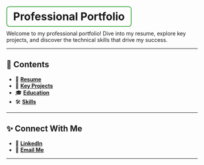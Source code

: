 # <span style="border: 2px solid #4CAF50; padding: 8px 16px; border-radius: 8px;"> **Professional Portfolio** </span>  

Welcome to my professional portfolio! Dive into my resume, explore key projects, and discover the technical skills that drive my success.  

---

## 📂 **Contents**  
- 📄 [**Resume**](resume.md)  
- 🚀 [**Key Projects**](data/experience.yml)  
- 🎓 [**Education**](data/education.yml)  
- 🛠️ [**Skills**](data/skills.yml)  

---

## ✨ **Connect With Me**  
- 💼 [**LinkedIn**](https://www.linkedin.com/in/augustelliottwhite/)  
- 📧 [**Email Me**](mailto:augustelliott.white@outlook.com)  

---

